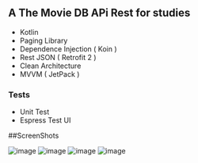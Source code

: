 ## A The Movie DB APi Rest for studies

- Kotlin
- Paging Library 
- Dependence Injection ( Koin )
- Rest JSON ( Retrofit 2 )
- Clean Architecture
- MVVM ( JetPack )

### Tests
- Unit Test
- Espress Test UI

##ScreenShots

![image](https://imgbbb.com/image/NhEor)
![image](https://imgbbb.com/image/NhX1d)
![image](https://imgbbb.com/image/NhOOe)
![image](https://imgbbb.com/image/NhS3R)



